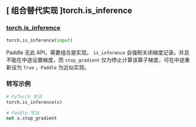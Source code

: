 ## [ 组合替代实现 ]torch.is_inference

### [torch.is_inference]()

```python
torch.is_inference(input)
```

Paddle 无此 API，需要组合是实现。 `is_inference` 会强制关闭梯度记录。并且不能在中途设置梯度，而 `stop_gradient` 仅为停止计算该算子梯度，可在中途重新设为 `True` ，`Paddle` 为近似实现。

### 转写示例

```python
# PyTorch 写法
torch.is_inference(x)

# Paddle 写法
not x.stop_gradient
```
